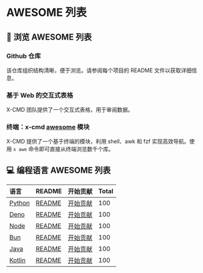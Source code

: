 # AWESOME 列表

## 👀 浏览 AWESOME 列表
  
### Github 仓库
  
该仓库组织结构清晰，便于浏览。请参阅每个项目的 README 文件以获取详细信息。
  
### 基于 Web 的交互式表格
  
X-CMD 团队提供了一个交互式表格，用于审阅数据。
  
### 终端：x-cmd [awesome](https://x-cmd.com/mod/awesome) 模块
  
X-CMD 提供了一个基于终端的模块，利用 shell、awk 和 fzf 实现高效导航。使用 `x awe` 命令即可直接从终端浏览数千个库。

## 💻 编程语言 AWESOME 列表

| 语言                                  | README                                                                    | 开始贡献                                                                    | Total |
| :----------------------------------- | :------------------------------------------------------------              | ---                                                                               | :---- |
| [Python](https://a.x-cmd.com/python) | [README](https://github.com/edwinjhlee/awesome/tree/main/lang/python)      | [开始贡献](https://github.com/edwinjhlee/awesome/tree/main/lang/python/_)   | 100   |
| [Deno](https://a.x-cmd.com/deno)     | [README](https://github.com/edwinjhlee/awesome/tree/main/lang/deno)        | [开始贡献](https://github.com/edwinjhlee/awesome/tree/main/lang/deno/_)     | 100   |
| [Node](https://a.x-cmd.com/node)     | [README](https://github.com/edwinjhlee/awesome/tree/main/lang/node)        | [开始贡献](https://github.com/edwinjhlee/awesome/tree/main/lang/node/_)     | 100   |
| [Bun](https://a.x-cmd.com/bun)       | [README](https://github.com/edwinjhlee/awesome/tree/main/lang/bun)         | [开始贡献](https://github.com/edwinjhlee/awesome/tree/main/lang/bun/_)      | 100   |
| [Java](https://a.x-cmd.com/java)     | [README](https://github.com/edwinjhlee/awesome/tree/main/lang/java)        | [开始贡献](https://github.com/edwinjhlee/awesome/tree/main/lang/java/_)     | 100   |
| [Kotlin](https://a.x-cmd.com/kotlin) | [README](https://github.com/edwinjhlee/awesome/tree/main/lang/kotlin)      | [开始贡献](https://github.com/edwinjhlee/awesome/tree/main/lang/kotlin/_)   | 100   |

